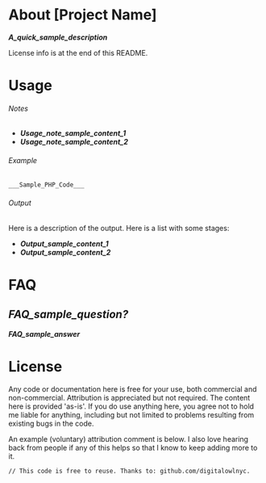 # About [Project Name]
___A_quick_sample_description___

License info is at the end of this README.

# Usage

###### Notes

- ___Usage_note_sample_content_1___
- ___Usage_note_sample_content_2___

###### Example
```PHP
___Sample_PHP_Code___
```
###### Output

Here is a description of the output. Here is a list with some stages:

- ___Output_sample_content_1___
- ___Output_sample_content_2___

# FAQ

## ___FAQ_sample_question?___
___FAQ_sample_answer___

# License
Any code or documentation here is free for your use, both commercial and non-commercial. Attribution is appreciated but not required. The content here is provided 'as-is'. If you do use anything here, you agree not to hold me liable for anything, including but not limited to problems resulting from existing bugs in the code.

An example (voluntary) attribution comment is below. I also love hearing back from people if any of this helps so that I know to keep adding more to it.

```
// This code is free to reuse. Thanks to: github.com/digitalowlnyc.
```